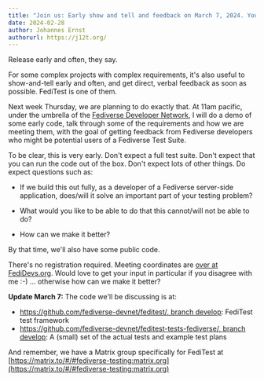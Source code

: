 ```yaml
---
title: "Join us: Early show and tell and feedback on March 7, 2024. You are invited!"
date: 2024-02-28
author: Johannes Ernst
authorurl: https://j12t.org/
---
```


Release early and often, they say.

For some complex projects with complex requirements, it's also useful to show-and-tell early and often, and get direct, verbal feedback as soon as possible. FediTest is one of them.

Next week Thursday, we are planning to do exactly that. At 11am pacific, under the umbrella of the [Fediverse Developer Network](https://fedidevs.org/), I will do a demo of some early code, talk through some of the requirements and how we are meeting them, with the goal of getting feedback from Fediverse developers who might be potential users of a Fediverse Test Suite.

To be clear, this is very early. Don't expect a full test suite. Don't expect that you can run the code out of the box. Don't expect lots of other things. Do expect questions such as:

* If we build this out fully, as a developer of a Fediverse server-side application, does/will it solve an important part of your testing problem?

* What would you like to be able to do that this cannot/will not be able to do?

* How can we make it better?

By that time, we'll also have some public code.

There's no registration required. Meeting coordinates are [over at FediDevs.org](https://fedidevs.org/notes/2024-03-07/). Would love to get your input in particular if you disagree with me :-) ... otherwise how can we make it better?

**Update March 7:** The code we'll be discussing is at:

* [https://github.com/fediverse-devnet/feditest/, branch develop](https://github.com/fediverse-devnet/feditest/tree/develop): FediTest test framework
* [https://github.com/fediverse-devnet/feditest-tests-fediverse/, branch develop](https://github.com/fediverse-devnet/feditest-tests-fediverse/tree/develop): A (small) set of the actual tests and example test plans

And remember, we have a Matrix group specifically for FediTest at [https://matrix.to/#/#fediverse-testing:matrix.org](https://matrix.to/#/#fediverse-testing:matrix.org)
